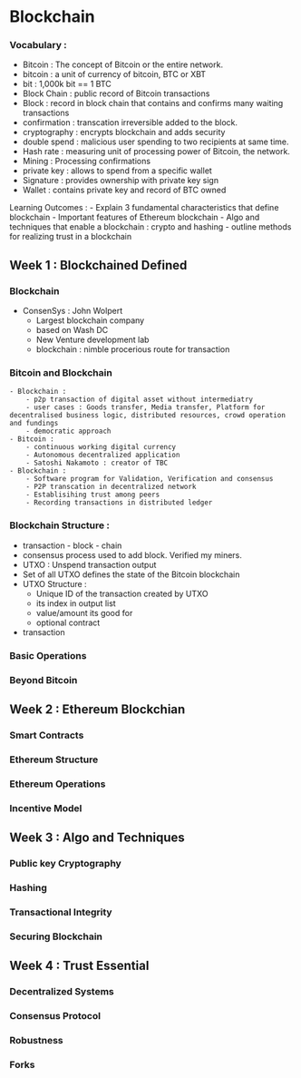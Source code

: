 # Blockchain

### Vocabulary :

- Bitcoin : The concept of Bitcoin or the entire network.
- bitcoin : a unit of currency of bitcoin, BTC or XBT
- bit : 1,000k bit == 1 BTC
- Block Chain : public record of Bitcoin transactions
- Block : record in block chain that contains and confirms many waiting transactions
- confirmation : transcation irreversible added to the block.
- cryptography : encrypts blockchain and adds security
- double spend : malicious user spending to two recipients at same time.
- Hash rate : measuring unit of processing power of Bitcoin, the network.
- Mining : Processing confirmations
- private key : allows to spend from a specific wallet
- Signature : provides ownership with private key sign
- Wallet : contains private key and record of BTC owned

Learning Outcomes :
    - Explain 3 fundamental characteristics that define blockchain
    - Important features of Ethereum blockchain
    - Algo and techniques that enable a blockchain : crypto and hashing
    - outline methods for realizing trust in a blockchain

## Week 1 : Blockchained Defined

### Blockchain

- ConsenSys : John Wolpert
    - Largest blockchain company
    - based on Wash DC
    - New Venture development lab
    - blockchain : nimble procerious route for transaction

### Bitcoin and Blockchain
    - Blockchain :
        - p2p transaction of digital asset without intermediatry
        - user cases : Goods transfer, Media transfer, Platform for decentralised business logic, distributed resources, crowd operation and fundings
        - democratic approach
    - Bitcoin :
        - continuous working digital currency
        - Autonomous decentralized application
        - Satoshi Nakamoto : creator of TBC
    - Blockchain :
        - Software program for Validation, Verification and consensus
        - P2P transcation in decentralized network
        - Establisihing trust among peers
        - Recording transactions in distributed ledger
    

### Blockchain Structure :
- transaction - block - chain
- consensus process used to add block. Verified my miners.
- UTXO : Unspend transaction output
- Set of all UTXO defines the state of the Bitcoin blockchain
- UTXO Structure : 
    - Unique ID of the transaction created by UTXO
    - its index in output list
    - value/amount its good for
    - optional contract
- transaction 

### Basic Operations

### Beyond Bitcoin

## Week 2 : Ethereum Blockchian

### Smart Contracts

### Ethereum Structure

### Ethereum Operations

### Incentive Model

## Week 3 : Algo and Techniques

### Public key Cryptography

### Hashing

### Transactional Integrity

### Securing Blockchain

## Week 4 : Trust Essential

### Decentralized Systems

### Consensus Protocol

### Robustness

### Forks


